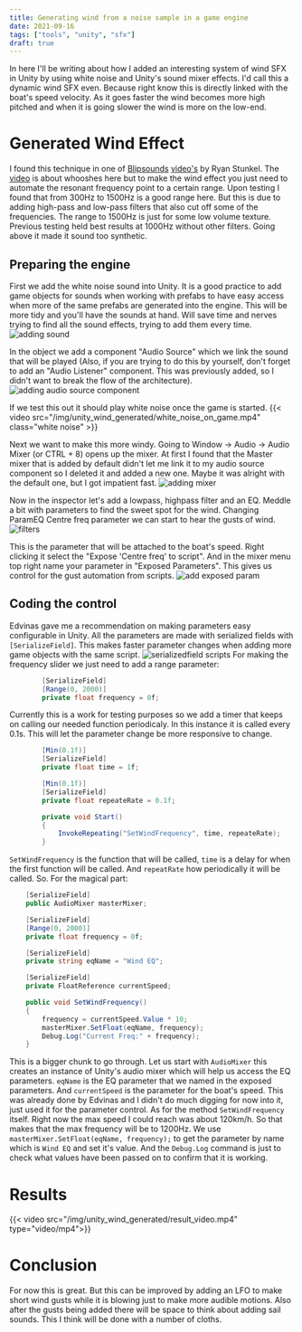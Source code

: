 ```yaml
---
title: Generating wind from a noise sample in a game engine 
date: 2021-09-16
tags: ["tools", "unity", "sfx"]
draft: true
---
```


In here I'll be writing about how I added an interesting system of wind SFX in Unity by using white noise and Unity's sound mixer effects. I'd call this a dynamic wind SFX even. Because right know this is directly linked with the boat's speed velocity. As it goes faster the wind becomes more high pitched and when it is going slower the wind is more on the low-end.

# Generated Wind Effect
I found this technique in one of [Blipsounds](https://blipsounds.com/) [video's](https://www.youtube.com/c/Blipsounds) by Ryan Stunkel. The [video](https://www.youtube.com/watch?v=Sq9ZnZr1Xqc) is about whooshes here but to make the wind effect you just need to automate the resonant frequency point to a certain range. Upon testing I found that from 300Hz to 1500Hz is a good range here. But this is due to adding high-pass and low-pass filters that also cut off some of the frequencies. The range to 1500Hz is just for some low volume texture. Previous testing held best results at 1000Hz without other filters. Going above it made it sound too synthetic.

## Preparing the engine
First we add the white noise sound into Unity. It is a good practice to add game objects for sounds when working with prefabs to have easy access when more of the same prefabs are generated into the engine. This will be more tidy and you'll have the sounds at hand. Will save time and nerves trying to find all the sound effects, trying to add them every time.
![adding sound](/img/unity_wind_generated/add_object.gif)

In the object we add a component "Audio Source" which we link the sound that will be played (Also, if you are trying to do this by yourself, don't forget to add an "Audio Listener" component. This was previously added, so I didn't want to break the flow of the architecture).
![adding audio source component](/img/unity_wind_generated/add_audio_source.gif)

If we test this out it should play white noise once the game is started.
{{< video src="/img/unity_wind_generated/white_noise_on_game.mp4" class="white noise" >}}

Next we want to make this more windy. Going to Window -> Audio -> Audio Mixer (or CTRL + 8) opens up the mixer. At first I found that the Master mixer that is added by default didn't let me link it to my audio source component so I deleted it and added a new one. Maybe it was alright with the default one, but I got impatient fast.
![adding mixer](/img/unity_wind_generated/unity_mixer.gif)

Now in the inspector let's add a lowpass, highpass filter and an EQ. Meddle a bit with parameters to find the sweet spot for the wind. Changing ParamEQ Centre freq parameter we can start to hear the gusts of wind. 
![filters](/img/unity_wind_generated/filters_on_wind.gif)

This is the parameter that will be attached to the boat's speed. Right clicking it select the "Expose 'Centre freq' to script". And in the mixer menu top right name your parameter in "Exposed Parameters". This gives us control for the gust automation from scripts.
![add exposed param](/img/unity_wind_generated/exposed_params.gif)


## Coding the control

Edvinas gave me a recommendation on making parameters easy configurable in Unity. All the parameters are made with serialized fields with `[SerializeField]`. This makes faster parameter changes when adding more game objects with the same script. 
![serializedfield scripts](/img/unity_wind_generated/)
For making the frequency slider we just need to add a range parameter:
```C#
		[SerializeField]
        [Range(0, 2000)]
        private float frequency = 0f; 
```
Currently this is a work for testing purposes so we add a timer that keeps on calling our needed function periodicaly. In this instance it is called every 0.1s. This will let the parameter change be more responsive to change.
```C#
        [Min(0.1f)]
        [SerializeField]
        private float time = 1f;

        [Min(0.1f)]
        [SerializeField]
        private float repeateRate = 0.1f;

        private void Start()
        {
            InvokeRepeating("SetWindFrequency", time, repeateRate);
        }
```
`SetWindFrequency` is the function that will be called, `time` is a delay for when the first function will be called. And `repeatRate` how periodically it will be called.
So. For the magical part:
```C#
	[SerializeField]
    public AudioMixer masterMixer;

    [SerializeField]
    [Range(0, 2000)]
    private float frequency = 0f;

    [SerializeField]
    private string eqName = "Wind EQ";

    [SerializeField]
    private FloatReference currentSpeed;

	public void SetWindFrequency()
    {
        frequency = currentSpeed.Value * 10;
        masterMixer.SetFloat(eqName, frequency);
        Debug.Log("Current Freq:" + frequency);
    }
```
This is a bigger chunk to go through. Let us start with `AudioMixer` this creates an instance of Unity's audio mixer which will help us access the EQ parameters. `eqName` is the EQ parameter that we named in the exposed parameters. And `currentSpeed` is the parameter for the boat's speed. This was already done by Edvinas and I didn't do much digging for now into it, just used it for the parameter control. As for the method `SetWindFrequency` itself. Right now the max speed I could reach was about 120km/h. So that makes that the max frequency will be to 1200Hz. We use `masterMixer.SetFloat(eqName, frequency);` to get the parameter by name which is `Wind EQ` and set it's value. And the `Debug.Log` command is just to check what values have been passed on to confirm that it is working.

# Results
{{< video src="/img/unity_wind_generated/result_video.mp4" type="video/mp4">}}


# Conclusion
For now this is great. But this can be improved by adding an LFO to make short wind gusts while it is blowing just to make more audible motions. Also after the gusts being added there will be space to think about adding sail sounds. This I think will be done with a number of cloths.
